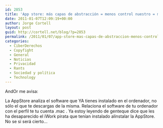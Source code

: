 ```yaml
---
id: 2853
title: 'App store: más capas de abstracción = menos control nuestro = más nos controlan sin saberlo'
date: 2011-01-07T12:09:19+00:00
author: Jorge Cortell
layout: post
guid: http://cortell.net/blog/?p=2853
permalink: /2011/01/07/app-store-mas-capas-de-abstraccion-menos-control-nuestro-mas-nos-controlan-sin-saberlo/
categories:
  - CiberDerechos
  - Copyfight
  - General
  - Noticias
  - Privacidad
  - Rants
  - Sociedad y polí­tica
  - Technology
---
```

AndOr me avisa:

La AppStore analiza el software que YA tienes instalado en el ordenador, no sólo el que te descargas de la misma. Relaciona el software de tu ordenador con el perfil te tu cuenta .mac . Ya estoy leyendo de genteque dice que les ha desaparecido el iWork pirata que tenían instalado alinstalar la AppStore. No se si será cierto...